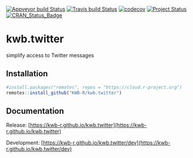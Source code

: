 [![Appveyor build Status](https://ci.appveyor.com/api/projects/status/github/KWB-R/kwb.twitter?branch=master&svg=true)](https://ci.appveyor.com/project/KWB-R/kwb-twitter/branch/master)
[![Travis build Status](https://travis-ci.org/KWB-R/kwb.twitter.svg?branch=master)](https://travis-ci.org/KWB-R/kwb.twitter)
[![codecov](https://codecov.io/github/KWB-R/kwb.twitter/branch/master/graphs/badge.svg)](https://codecov.io/github/KWB-R/kwb.twitter)
[![Project Status](https://img.shields.io/badge/lifecycle-experimental-orange.svg)](https://www.tidyverse.org/lifecycle/#experimental)
[![CRAN_Status_Badge](https://www.r-pkg.org/badges/version/kwb.twitter)]()

# kwb.twitter

simplify access to Twitter messages

## Installation

```r
#install.packages("remotes", repos = "https://cloud.r-project.org")
remotes::install_github("KWB-R/kwb.twitter")
```

## Documentation

Release: [https://kwb-r.github.io/kwb.twitter](https://kwb-r.github.io/kwb.twitter)

Development: [https://kwb-r.github.io/kwb.twitter/dev](https://kwb-r.github.io/kwb.twitter/dev)
